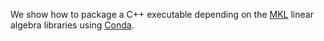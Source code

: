 We show how to package a C++ executable depending on the [MKL](https://en.wikipedia.org/wiki/Math_Kernel_Library) linear algebra libraries using [Conda](https://conda.io).
